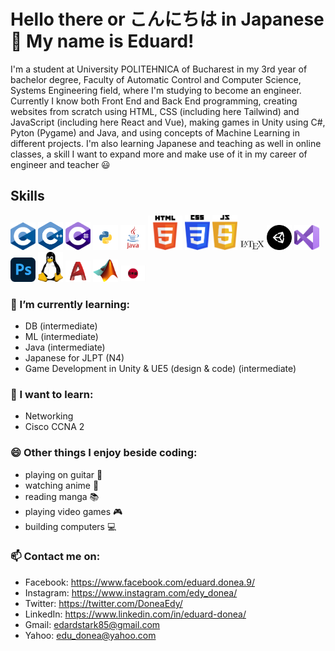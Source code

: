# Hello there or こんにちは in Japanese 👋 My name is Eduard!

I'm a student at University POLITEHNICA of Bucharest in my 3rd year of bachelor degree, Faculty of Automatic Control and Computer Science, Systems Engineering field, where I'm studying to become an engineer. Currently I know both Front End and Back End programming, creating websites from scratch using HTML, CSS (including here Tailwind) and JavaScript (including here React and Vue), making games in Unity using C#, Pyton (Pygame) and Java, and using concepts of Machine Learning in different projects. I'm also learning Japanese and teaching as well in online classes, a skill I want to expand more and make use of it in my career of engineer and teacher :smiley:

## Skills

<p align="left">

  <img src="https://raw.githubusercontent.com/EdisonSenpai/EdisonSenpai/main/assets/c.svg" height="auto" width="40">
  <img src="https://raw.githubusercontent.com/EdisonSenpai/EdisonSenpai/main/assets/c%2B%2B.svg" height="auto" width="40">
  <img src="https://raw.githubusercontent.com/EdisonSenpai/EdisonSenpai/main/assets/c%23.svg" height="auto" width="40">
  <img src="https://raw.githubusercontent.com/EdisonSenpai/EdisonSenpai/main/assets/python.svg" height="auto" width="40">
  <img src="https://raw.githubusercontent.com/EdisonSenpai/EdisonSenpai/main/assets/java.svg" height="auto" width="40">
  <img src="https://raw.githubusercontent.com/EdisonSenpai/EdisonSenpai/main/assets/html5.svg" height="auto" width="55">
  <img src="https://raw.githubusercontent.com/EdisonSenpai/EdisonSenpai/main/assets/css3.svg" height="auto" width="40">
  <img src="https://raw.githubusercontent.com/EdisonSenpai/EdisonSenpai/main/assets/js.svg" height="auto" width="40">
  <img src="https://raw.githubusercontent.com/EdisonSenpai/EdisonSenpai/main/assets/latex.svg" height="auto" width="40">
  <img src="https://raw.githubusercontent.com/EdisonSenpai/EdisonSenpai/main/assets/unity.svg" height="auto" width="40">
  <img src="https://raw.githubusercontent.com/EdisonSenpai/EdisonSenpai/main/assets/visual_studio.svg" height="auto" width="40">
  <img src="https://raw.githubusercontent.com/EdisonSenpai/EdisonSenpai/main/assets/photoshop.svg" height="auto" width="40">
  <img src="https://raw.githubusercontent.com/EdisonSenpai/EdisonSenpai/main/assets/linux.svg" height="auto" width="40">
  <img src="https://raw.githubusercontent.com/EdisonSenpai/EdisonSenpai/main/assets/autocad.svg" height="auto" width="40">
  <img src="https://raw.githubusercontent.com/EdisonSenpai/EdisonSenpai/main/assets/matlab.png" height="auto" width="40">
  <img src="https://raw.githubusercontent.com/EdisonSenpai/EdisonSenpai/main/assets/japanese_language.svg" height="auto" width="40">

</p>

### 🌱 I’m currently learning:

- DB (intermediate)
- ML (intermediate)
- Java (intermediate)
- Japanese for JLPT (N4)
- Game Development in Unity & UE5 (design & code) (intermediate)

### 🔭 I want to learn:

- Networking
- Cisco CCNA 2

### 😄 Other things I enjoy beside coding:

- playing on guitar :guitar:
- watching anime :movie_camera:
- reading manga :books:
- playing video games :video_game:
- building computers :computer:

### 📫 Contact me on:

- Facebook: https://www.facebook.com/eduard.donea.9/
- Instagram: https://www.instagram.com/edy_donea/
- Twitter: https://twitter.com/DoneaEdy/
- LinkedIn: https://www.linkedin.com/in/eduard-donea/
- Gmail: edardstark85@gmail.com
- Yahoo: edu_donea@yahoo.com
